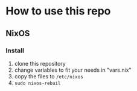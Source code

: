 # How to use this repo

## NixOS

### Install
1. clone this repository
2. change variables to fit your needs in "vars.nix"
3. copy the files to `/etc/nixos`
4. `sudo nixos-rebuil`

